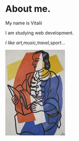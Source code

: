 # About me.

My name is Vitalii

I am studying web development.

_I like art,music,travel,sport_...

![Picture Lege](/image/lege.jpg)

